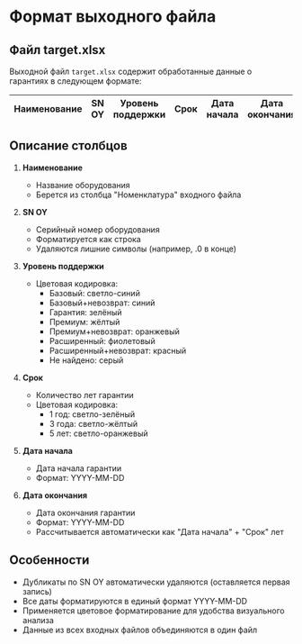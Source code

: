 # Формат выходного файла

## Файл target.xlsx

Выходной файл `target.xlsx` содержит обработанные данные о гарантиях в следующем формате:

| Наименование | SN OY | Уровень поддержки | Срок | Дата начала | Дата окончания |
|--------------|-------|-------------------|------|-------------|----------------|

## Описание столбцов

1. **Наименование**
   - Название оборудования
   - Берется из столбца "Номенклатура" входного файла

2. **SN OY**
   - Серийный номер оборудования
   - Форматируется как строка
   - Удаляются лишние символы (например, .0 в конце)

3. **Уровень поддержки**
   - Цветовая кодировка:
     - Базовый: светло-синий
     - Базовый+невозврат: синий
     - Гарантия: зелёный
     - Премиум: жёлтый
     - Премиум+невозврат: оранжевый
     - Расширенный: фиолетовый
     - Расширенный+невозврат: красный
     - Не найдено: серый

4. **Срок**
   - Количество лет гарантии
   - Цветовая кодировка:
     - 1 год: светло-зелёный
     - 3 года: светло-жёлтый
     - 5 лет: светло-оранжевый

5. **Дата начала**
   - Дата начала гарантии
   - Формат: YYYY-MM-DD

6. **Дата окончания**
   - Дата окончания гарантии
   - Формат: YYYY-MM-DD
   - Рассчитывается автоматически как "Дата начала" + "Срок" лет

## Особенности
- Дубликаты по SN OY автоматически удаляются (оставляется первая запись)
- Все даты форматируются в единый формат YYYY-MM-DD
- Применяется цветовое форматирование для удобства визуального анализа
- Данные из всех входных файлов объединяются в один файл 
